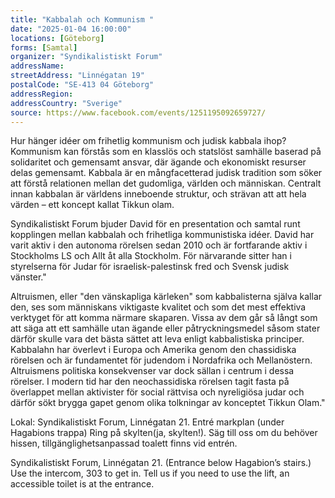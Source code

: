 ```yaml
---
title: "Kabbalah och Kommunism "
date: "2025-01-04 16:00:00"
locations: [Göteborg]
forms: [Samtal]
organizer: "Syndikalistiskt Forum"
addressName: 
streetAddress: "Linnégatan 19"
postalCode: "SE-413 04 Göteborg"
addressRegion:
addressCountry: "Sverige"
source: https://www.facebook.com/events/1251195092659727/
---
```

Hur hänger idéer om frihetlig kommunism och judisk kabbala ihop? Kommunism kan förstås som en klasslös och statslöst samhälle baserad på solidaritet och gemensamt ansvar, där ägande och ekonomiskt resurser delas gemensamt. Kabbala är en mångfacetterad judisk tradition som söker att förstå relationen mellan det gudomliga, världen och människan. Centralt innan kabbalan är världens inneboende struktur, och strävan att att hela värden – ett koncept kallat Tikkun olam. 

Syndikalistiskt Forum bjuder David för en presentation och samtal runt kopplingen mellan kabbalah och frihetliga kommunistiska idéer. David har varit aktiv i den autonoma rörelsen sedan 2010 och är fortfarande aktiv i Stockholms LS och Allt åt alla Stockholm. För närvarande sitter han i styrelserna för Judar för israelisk-palestinsk fred och Svensk judisk vänster."

Altruismen, eller "den vänskapliga kärleken" som kabbalisterna själva kallar den, ses som människans viktigaste kvalitet och som det mest effektiva verktyget för att komma närmare skaparen. Vissa av dem går så långt som att säga att ett samhälle utan ägande eller påtryckningsmedel såsom stater därför skulle vara det bästa sättet att leva enligt kabbalistiska principer. Kabbalahn har överlevt i Europa och Amerika genom den chassidiska rörelsen och är fundamentet för judendom i Nordafrika och Mellanöstern. Altruismens politiska konsekvenser var dock sällan i centrum i dessa rörelser. I modern tid har den neochassidiska rörelsen tagit fasta på överlappet mellan aktivister för social rättvisa och nyreligiösa judar och därför sökt brygga gapet genom olika tolkningar av konceptet Tikkun Olam."

Lokal: Syndikalistiskt Forum, Linnégatan 21. Entré markplan (under Hagabions trappa) Ring på skylten(ja, skylten!).
Säg till oss om du behöver hissen, tillgänglighetsanpassad toalett finns vid entrén.

Syndikalistiskt Forum, Linnégatan 21. (Entrance below Hagabion’s stairs.) Use the intercom, 303 to get in.
Tell us if you need to use the lift, an accessible toilet is at the entrance.


